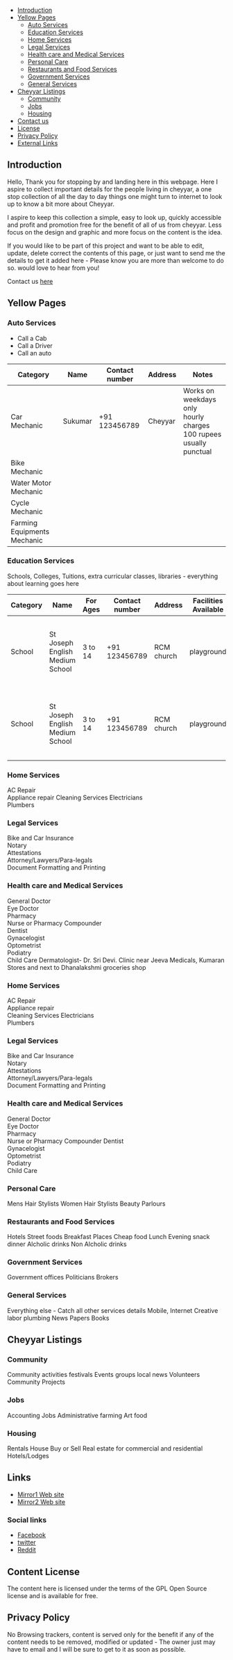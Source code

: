 
- [Introduction](#Introduction)
- [Yellow Pages](#Yellow_Pages)
	- [Auto Services ](#Auto_Services )
	- [Education Services](#Education_Services )
	- [Home Services ](#Home_Services )
	- [Legal Services ](#Legal_Services )
	- [Health care and Medical Services ](#Healthcare_and_Medical_Services )
	- [Personal Care](#Personal_Care)
	- [Restaurants and Food Services](#Restaurants_and_Food_Services)
	- [Government Services](#Government_Services )
	- [General Services](#General_services)
- [Cheyyar Listings](#Cheyyar_Listings)
	- [Community](#Community)
	- [Jobs](#Jobs)
	- [Housing](#Housing)
- [Contact us](#Contact_us])
- [License](#license)
- [Privacy Policy ](#Privacy_Policy)
- [External Links](#links)

## Introduction

Hello, Thank you for stopping by and landing here in this webpage. Here I aspire to collect important details for the people living in cheyyar, a one stop collection of all the day to day things one might turn to internet to look up to know a bit more about Cheyyar.

I aspire to keep this collection a simple, easy to look up, quickly accessible and profit and promotion free for the benefit of all of us from cheyyar.  Less focus on the design and graphic and more focus on the content is the idea.

If you would like to be part of this project and want to be able to edit, update, delete  correct the contents of this page, or just want to send me the details to get it added here - Please know you are more than welcome to do so. would love to hear from you!

Contact us [here](#Contact_us)

## Yellow Pages

###  Auto Services

* Call a Cab
* Call a Driver
* Call an auto


| Category                    	| Name    	| Contact number  	| Address  	| Notes                                                                     	|
|-----------------------------	|---------	|-----------------	|----------	|---------------------------------------------------------------------------	|
| Car Mechanic                	| Sukumar 	| +91 123456789   	| Cheyyar  	| Works on weekdays only<br>hourly charges 100 rupees <br>usually punctual  	|
| Bike Mechanic               	|         	|                 	|          	|                                                                           	|
| Water Motor Mechanic        	|         	|                 	|          	|                                                                           	|
| Cycle Mechanic              	|         	|                 	|          	|                                                                           	|
| Farming Equipments Mechanic 	|         	|                 	|          	|                                                                           	|                                                               	|

### Education Services
Schools, Colleges, Tuitions, extra curricular classes, libraries - everything about learning goes here

| Category  	| Name                            	| For Ages  	| Contact number  	| Address     	| Facilities Available  	| Notes                                                                               	|
|-----------	|---------------------------------	|-----------	|-----------------	|-------------	|-----------------------	|-------------------------------------------------------------------------------------	|
| School    	| St Joseph English Medium School 	| 3 to 14   	| +91 123456789   	| RCM church  	| playground       	        | Possibly Oldest School in cheyyar<br>Principle name is <br>Awards <br>Recognitions  	|
| School    	| St Joseph English Medium School 	| 3 to 14   	| +91 123456789   	| RCM church  	| playground       	        | Possibly Oldest School in cheyyar<br>Principle name is <br>Awards <br>Recognitions  	|

###  Home Services

AC Repair        
Appliance repair 
Cleaning Services
Electricians     
Plumbers         


###   Legal Services

Bike and Car Insurance           
Notary                           
Attestations                     
Attorney/Lawyers/Para-legals     
Document Formatting and Printing 




###   Health care and Medical Services
General Doctor               	
Eye Doctor                   	
Pharmacy                     	
Nurse or Pharmacy Compounder 	
Dentist                      	
Gynacelogist                 	
Optometrist                  	
Podiatry                     	
Child Care
Dermatologist-  Dr. Sri Devi. Clinic near Jeeva Medicals, Kumaran Stores and next to Dhanalakshmi groceries shop


###  Home Services
AC Repair         
Appliance repair  
Cleaning Services
Electricians      
Plumbers          


###   Legal Services

Bike and Car Insurance          
Notary                          
Attestations                    
Attorney/Lawyers/Para-legals    
Document Formatting and Printing


###   Health care and Medical Services
General Doctor              
Eye Doctor                  
Pharmacy                    
Nurse or Pharmacy Compounder
Dentist                     
Gynacelogist                
Optometrist                 
Podiatry                    
Child Care                  


###   Personal Care
Mens Hair Stylists
Women Hair Stylists 
Beauty Parlours 

###   Restaurants and Food Services
Hotels
Street foods 
Breakfast Places
Cheap food
Lunch
Evening snack
dinner
Alcholic drinks 
Non Alcholic drinks 

###   Government Services
Government offices
Politicians
Brokers


###   General Services
Everything else - Catch all other services details
Mobile, 
Internet
Creative
labor
plumbing
News Papers 
Books 


## Cheyyar Listings

###  Community
Community activities
festivals
Events
groups
local news
Volunteers
Community Projects 

###  Jobs
Accounting Jobs
Administrative
farming
Art
food

### Housing
Rentals
House Buy or Sell
Real estate for commercial and residential
Hotels/Lodges


## Links

* [Mirror1 Web site](https://cheyyar.com)
*  [Mirror2 Web site](https://cheyyaru.com)

### Social links

* [Facebook](https://facebook.com)
* [twitter](https://twitter.com)
* [Reddit](https://twitter.com)


## Content License

The content here is licensed under the terms of the GPL Open Source license and is available for free.

## Privacy Policy

No Browsing trackers, content is served only for the benefit if any of the content needs to be removed, modified or updated - The owner just may have to email and I will be sure to get to it as soon as possible. 
